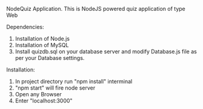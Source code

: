 NodeQuiz Application.
This is NodeJS powered quiz application of type Web

Dependencies:
1. Installation of Node.js 
2. Installation of MySQL
3. Install quizdb.sql on your database server and modify Database.js file as per your Database settings.

Installation:
1. In project directory run "npm install" interminal
2. "npm start" will fire node server
3. Open any Browser
4. Enter "localhost:3000"